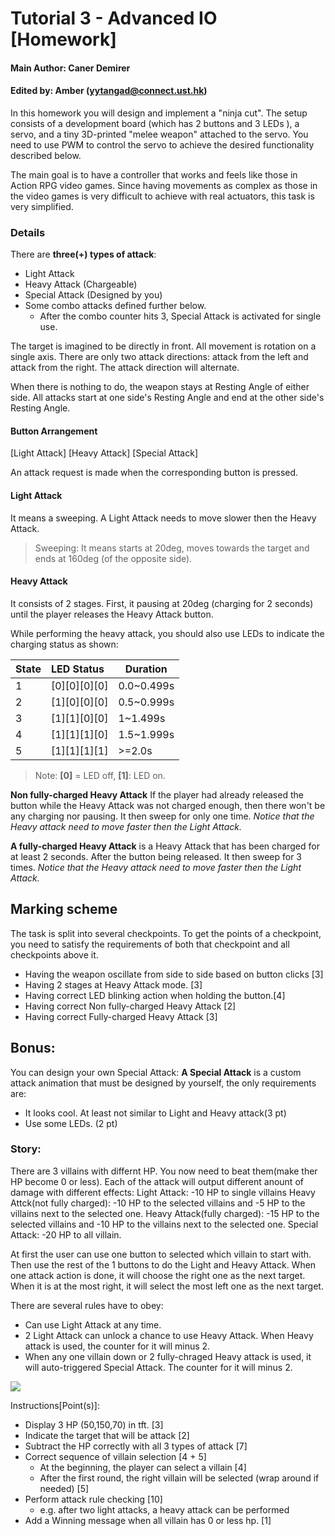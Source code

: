 # Tutorial 3 - Advanced IO [Homework]

#### Main Author: Caner Demirer

#### Edited by: Amber (yytangad@connect.ust.hk)

In this homework you will design and implement a "ninja cut". The setup consists of a development board (which has 2 buttons and 3 LEDs ), a servo, and a tiny 3D-printed "melee weapon" attached to the servo. You need to use PWM to control the servo to achieve the desired functionality described below. 

The main goal is to have a controller that works and feels like those in Action RPG video games. Since having movements as complex as those in the video games is very difficult to achieve with real actuators, this task is very simplified. 

### Details

There are **three(+) types of attack**: 
 - Light Attack
 - Heavy Attack (Chargeable)
 - Special Attack (Designed by you)
 - Some combo attacks defined further below. 
     - After the combo counter hits 3, Special Attack is activated for single use.

The target is imagined to be directly in front. All movement is rotation on a single axis. There are only two attack directions: attack from the left and attack from the right. The attack direction will alternate. 

When there is nothing to do, the weapon stays at Resting Angle of either side. All attacks start at one side's Resting Angle and end at the other side's Resting Angle.


#### Button Arrangement
[Light Attack] [Heavy Attack] [Special Attack]

An attack request is made when the corresponding button is pressed.

#### Light Attack
It means a sweeping. A Light Attack needs to move slower then the Heavy Attack.

> Sweeping: It means starts at 20deg, moves towards the target and ends at 160deg (of the opposite side).

#### Heavy Attack
It consists of 2 stages. First, it pausing at 20deg (charging for 2 seconds) until the player releases the Heavy Attack button.

While performing the heavy attack, you should also use LEDs to indicate the charging status as shown:



| State | LED Status | Duration |
| ----- |:---------- | -------- |
| 1     | [0][0][0][0]  | 0.0~0.499s     |
| 2     | [1][0][0][0]  | 0.5~0.999s     |
| 3     | [1][1][0][0]  | 1~1.499s     |
| 4     | [1][1][1][0]  | 1.5~1.999s     |
| 5     | [1][1][1][1]  | >=2.0s     |

> Note: **[0]** = LED off, **[1]**: LED on.

**Non fully-charged Heavy Attack**
If the player had already released the button while the Heavy Attack was not charged enough, then there won't be any charging nor pausing. It then sweep for only one time. *Notice that the Heavy attack need to move faster then the Light Attack.*

**A fully-charged Heavy Attack** is a Heavy Attack that has been charged for at least 2 seconds. After the button being released. It then sweep for 3 times. *Notice that the Heavy attack need to move faster then the Light Attack.*

## Marking scheme
The task is split into several checkpoints. To get the points of a checkpoint, you need to satisfy the requirements of both that checkpoint and all checkpoints above it. 

*  Having the weapon oscillate from side to side based on button clicks [3]
*  Having 2 stages at Heavy Attack mode. [3]
* Having correct LED blinking action when holding the button.[4] 
*  Having correct Non fully-charged Heavy Attack [2]
*  Having correct Fully-charged Heavy Attack [3]



## Bonus:
You can design your own Special Attack:
**A Special Attack** is a custom attack animation that must be designed by yourself, the only requirements are:
- It looks cool. At least not similar to Light and Heavy attack(3 pt)
- Use some LEDs. (2 pt)



### Story:
There are 3 villains with differnt HP. You now need to beat them(make ther HP become 0 or less). 
Each of the attack will output different anount of damage with different effects:
Light Attack: -10 HP to single villains
Heavy Attck(not fully charged): -10 HP to the selected villains and -5 HP to the villains next to the selected one.
Heavy Attack(fully charged): -15 HP to the selected villains and -10 HP to the villains next to the selected one.
Special Attack: -20 HP to all villain.

At first the user can use one button to selected which villain to start with. Then use the rest of the 1 buttons to do the Light and Heavy Attack.
When one attack action is done, it will choose the right one as the next target. When it is at the most right, it will select the most left one as the next target.

There are several rules have to obey:
- Can use Light Attack at any time.
- 2 Light Attack can unlock a chance to use Heavy Attack. When Heavy attack is used, the counter for it will minus 2.
- When any one villain down or 2 fully-chraged Heavy attack is used, it will auto-triggered Special Attack. The counter for it will minus 2.

![](https://i.imgur.com/gxacDJd.jpg)

Instructions[Point(s)]:
- Display 3 HP (50,150,70) in tft. [3]
- Indicate the target that will be attack [2]
- Subtract the HP correctly with all 3 types of attack [7]
- Correct sequence of villain selection [4 + 5]
  - At the beginning, the player can select a villain [4]
  - After the first round, the right villain will be selected (wrap around if needed) [5]
- Perform attack rule checking [10]
  - e.g. after two light attacks, a heavy attack can be performed
- Add a Winning message when all villain has 0 or less hp. [1]


